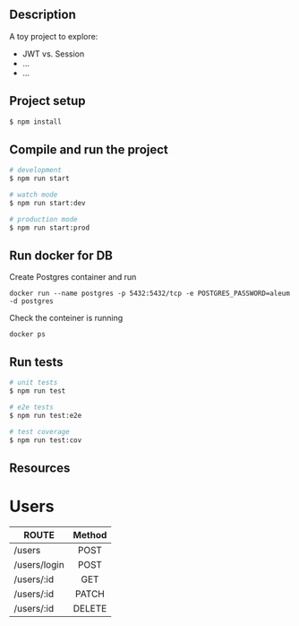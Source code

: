 ## Description

A toy project to explore:

- JWT vs. Session
- ...
- ...

## Project setup

```bash
$ npm install
```

## Compile and run the project

```bash
# development
$ npm run start

# watch mode
$ npm run start:dev

# production mode
$ npm run start:prod
```

## Run docker for DB

Create Postgres container and run

```
docker run --name postgres -p 5432:5432/tcp -e POSTGRES_PASSWORD=aleum -d postgres
```

Check the conteiner is running

```
docker ps
```

## Run tests

```bash
# unit tests
$ npm run test

# e2e tests
$ npm run test:e2e

# test coverage
$ npm run test:cov
```

## Resources

# Users

| ROUTE        | Method |
| ------------ | :----: |
| /users       |  POST  |
| /users/login |  POST  |
| /users/:id   |  GET   |
| /users/:id   | PATCH  |
| /users/:id   | DELETE |
